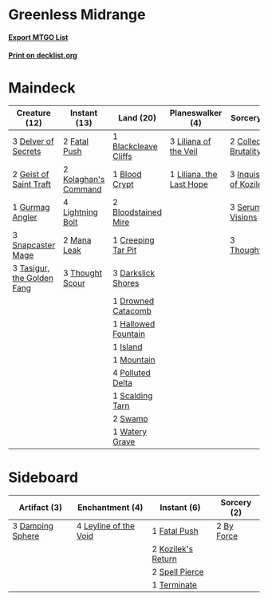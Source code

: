 # Greenless Midrange

#### [Export MTGO List](../collection/Greenless%20Midrange/Greenless%20Midrange.txt)
#### [Print on decklist.org](http://decklist.org/?deckmain=1%09Blackcleave%20Cliffs%0A1%09Blood%20Crypt%0A2%09Bloodstained%20Mire%0A2%09Collective%20Brutality%0A1%09Creeping%20Tar%20Pit%0A3%09Darkslick%20Shores%0A3%09Delver%20of%20Secrets%0A1%09Drowned%20Catacomb%0A2%09Fatal%20Push%0A2%09Geist%20of%20Saint%20Traft%0A1%09Gurmag%20Angler%0A1%09Hallowed%20Fountain%0A3%09Inquisition%20of%20Kozilek%0A1%09Island%0A2%09Kolaghan's%20Command%0A4%09Lightning%20Bolt%0A3%09Liliana%20of%20the%20Veil%0A1%09Liliana,%20the%20Last%20Hope%0A2%09Mana%20Leak%0A1%09Mountain%0A4%09Polluted%20Delta%0A1%09Scalding%20Tarn%0A3%09Serum%20Visions%0A3%09Snapcaster%20Mage%0A2%09Swamp%0A3%09Tasigur,%20the%20Golden%20Fang%0A3%09Thought%20Scour%0A3%09Thoughtseize%0A1%09Watery%20Grave&deckside=2%09By%20Force%0A3%09Damping%20Sphere%0A1%09Fatal%20Push%0A2%09Kozilek's%20Return%0A4%09Leyline%20of%20the%20Void%0A2%09Spell%20Pierce%0A1%09Terminate)
# Maindeck

|                                            Creature (12)                                            |                                         Instant (13)                                          |                                           Land (20)                                           |                                         Planeswalker (4)                                          |                                           Sorcery (11)                                            |
|-----------------------------------------------------------------------------------------------------|-----------------------------------------------------------------------------------------------|-----------------------------------------------------------------------------------------------|---------------------------------------------------------------------------------------------------|---------------------------------------------------------------------------------------------------|
|3 [Delver of Secrets](http://gatherer.wizards.com/Pages/Card/Details.aspx?multiverseid=439326)       |2 [Fatal Push](http://gatherer.wizards.com/Pages/Card/Details.aspx?multiverseid=423724)        |1 [Blackcleave Cliffs](http://gatherer.wizards.com/Pages/Card/Details.aspx?multiverseid=209401)|3 [Liliana of the Veil](http://gatherer.wizards.com/Pages/Card/Details.aspx?multiverseid=425901)   |2 [Collective Brutality](http://gatherer.wizards.com/Pages/Card/Details.aspx?multiverseid=414380)  |
|2 [Geist of Saint Traft](http://gatherer.wizards.com/Pages/Card/Details.aspx?multiverseid=409577)    |2 [Kolaghan's Command](http://gatherer.wizards.com/Pages/Card/Details.aspx?multiverseid=394613)|1 [Blood Crypt](http://gatherer.wizards.com/Pages/Card/Details.aspx?multiverseid=405093)       |1 [Liliana, the Last Hope](http://gatherer.wizards.com/Pages/Card/Details.aspx?multiverseid=414388)|3 [Inquisition of Kozilek](http://gatherer.wizards.com/Pages/Card/Details.aspx?multiverseid=425900)|
|1 [Gurmag Angler](http://gatherer.wizards.com/Pages/Card/Details.aspx?multiverseid=391850)           |4 [Lightning Bolt](http://gatherer.wizards.com/Pages/Card/Details.aspx?multiverseid=234704)    |2 [Bloodstained Mire](http://gatherer.wizards.com/Pages/Card/Details.aspx?multiverseid=405094) |                                                                                                   |3 [Serum Visions](http://gatherer.wizards.com/Pages/Card/Details.aspx?multiverseid=425874)         |
|3 [Snapcaster Mage](http://gatherer.wizards.com/Pages/Card/Details.aspx?multiverseid=425875)         |2 [Mana Leak](http://gatherer.wizards.com/Pages/Card/Details.aspx?multiverseid=397773)         |1 [Creeping Tar Pit](http://gatherer.wizards.com/Pages/Card/Details.aspx?multiverseid=177520)  |                                                                                                   |3 [Thoughtseize](http://gatherer.wizards.com/Pages/Card/Details.aspx?multiverseid=438676)          |
|3 [Tasigur, the Golden Fang](http://gatherer.wizards.com/Pages/Card/Details.aspx?multiverseid=391937)|3 [Thought Scour](http://gatherer.wizards.com/Pages/Card/Details.aspx?multiverseid=438642)     |3 [Darkslick Shores](http://gatherer.wizards.com/Pages/Card/Details.aspx?multiverseid=209400)  |                                                                                                   |                                                                                                   |
|                                                                                                     |                                                                                               |1 [Drowned Catacomb](http://gatherer.wizards.com/Pages/Card/Details.aspx?multiverseid=430633)  |                                                                                                   |                                                                                                   |
|                                                                                                     |                                                                                               |1 [Hallowed Fountain](http://gatherer.wizards.com/Pages/Card/Details.aspx?multiverseid=405100) |                                                                                                   |                                                                                                   |
|                                                                                                     |                                                                                               |1 [Island](http://gatherer.wizards.com/Pages/Card/Details.aspx?multiverseid=439602)            |                                                                                                   |                                                                                                   |
|                                                                                                     |                                                                                               |1 [Mountain](http://gatherer.wizards.com/Pages/Card/Details.aspx?multiverseid=439604)          |                                                                                                   |                                                                                                   |
|                                                                                                     |                                                                                               |4 [Polluted Delta](http://gatherer.wizards.com/Pages/Card/Details.aspx?multiverseid=405104)    |                                                                                                   |                                                                                                   |
|                                                                                                     |                                                                                               |1 [Scalding Tarn](http://gatherer.wizards.com/Pages/Card/Details.aspx?multiverseid=426069)     |                                                                                                   |                                                                                                   |
|                                                                                                     |                                                                                               |2 [Swamp](http://gatherer.wizards.com/Pages/Card/Details.aspx?multiverseid=439603)             |                                                                                                   |                                                                                                   |
|                                                                                                     |                                                                                               |1 [Watery Grave](http://gatherer.wizards.com/Pages/Card/Details.aspx?multiverseid=405114)      |                                                                                                   |                                                                                                   |


# Sideboard

|                                       Artifact (3)                                        |                                        Enchantment (4)                                         |                                         Instant (6)                                         |                                     Sorcery (2)                                     |
|-------------------------------------------------------------------------------------------|------------------------------------------------------------------------------------------------|---------------------------------------------------------------------------------------------|-------------------------------------------------------------------------------------|
|3 [Damping Sphere](http://gatherer.wizards.com/Pages/Card/Details.aspx?multiverseid=443101)|4 [Leyline of the Void](http://gatherer.wizards.com/Pages/Card/Details.aspx?multiverseid=205013)|1 [Fatal Push](http://gatherer.wizards.com/Pages/Card/Details.aspx?multiverseid=423724)      |2 [By Force](http://gatherer.wizards.com/Pages/Card/Details.aspx?multiverseid=426825)|
|                                                                                           |                                                                                                |2 [Kozilek's Return](http://gatherer.wizards.com/Pages/Card/Details.aspx?multiverseid=407608)|                                                                                     |
|                                                                                           |                                                                                                |2 [Spell Pierce](http://gatherer.wizards.com/Pages/Card/Details.aspx?multiverseid=425876)    |                                                                                     |
|                                                                                           |                                                                                                |1 [Terminate](http://gatherer.wizards.com/Pages/Card/Details.aspx?multiverseid=426019)       |                                                                                     |

